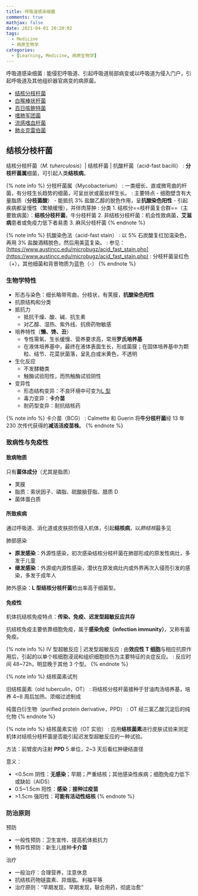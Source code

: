 ```yaml
---
title: 呼吸道感染细菌
comments: true
mathjax: false
date: 2021-04-01 20:20:02
tags:
  - Medicine
  - 病原生物学
categories:
  - [Learning, Medicine, 病原生物学]
---
```


呼吸道感染细菌
: 能侵犯呼吸道、引起呼吸道局部病变或以呼吸道为侵入门户，引起呼吸道及其他组织器官病变的病原菌。

- [结核分枝杆菌](#结核分枝杆菌)
- [白喉棒状杆菌](#白喉棒状杆菌)
- [百日咳鲍特菌](#百日咳鲍特菌)
- [嗜肺军团菌](#嗜肺军团菌)
- [流感嗜血杆菌](#流感嗜血杆菌)
- [肺炎克雷伯菌](#肺炎克雷伯菌)

<!-- more -->

## 结核分枝杆菌

结核分枝杆菌（*M. tuherculosis*）| 结核杆菌 | 抗酸杆菌（acid-fast bacilli）
: **分枝杆菌属**细菌，可引起人类**结核病**。

{% note info %}
分枝杆菌属（Mycobacterium）
: 一类细长、直或微弯曲的杆菌，有分枝生长趋势的细菌，可呈丝状或菌丝样生长。
: 主要特点
    - 细胞壁含有大量脂质（**分枝菌酸**）
    - 能抵抗 3% 盐酸乙醇的脱色作用，呈**抗酸染色阳性**
    - 引起疾病都呈慢性（繁殖缓慢），并伴肉芽肿
: 分类
    1. 结核分==枝杆菌复合群==（主要致病菌）：**结核分枝杆菌**，牛分枝杆菌
    2. 非结核分枝杆菌：机会性致病菌，**艾滋病**患者或免疫力低下者易患
    3. 麻风分枝杆菌
{% endnote %}

{% note info %}
抗酸染色法（acid-fast stain）
: 以 5% 石炭酸复红加温染色，再用 3% 盐酸酒精脱色，然后用美蓝复染。
: 参见：[https://www.austincc.edu/microbugz/acid_fast_stain.php](https://www.austincc.edu/microbugz/acid_fast_stain.php)
: 分枝杆菌呈红色（+），其他细菌和背景物质为蓝色（-）
{% endnote %}

### 生物学特性

- 形态与染色：细长略带弯曲，分枝状，有荚膜，**抗酸染色阳性**
- 抗原结构和分类
- 抵抗力
    - 抵抗干燥、酸、碱、抗生素
    - 对乙醇、湿热、紫外线、抗痨药物敏感
- 培养特性（**懒、馋、丑**）
    - 专性需氧、生长缓慢、营养要求高，常用**罗氏培养基**
    - 在液体培养基中，最终在液体表面生长，形成菌膜；在固体培养基中为颗粒、结节、花菜状菌落，呈乳白或米黄色，不透明
- 生化反应
    - 不发酵糖类
    - 触酶试验阳性，而热触酶试验阴性
- 变异性
    - 形态结构变异：不良环境中可变为<a href="{% post_path 细菌 %}#细胞壁">L 型</a>
    - 毒力变异：**卡介苗**
    - 耐药型变异：耐抗结核药

{% note info %}
卡介苗（BCG）
: Calmette 和 Guerin 将**牛分枝杆菌**经 13 年 230 次传代获得的**减活活疫苗株**。
{% endnote %}

### 致病性与免疫性

#### 致病物质

只有**菌体成分**（尤其是脂质）
- 荚膜
- 脂质：索状因子、磷脂、硫酸脑苷脂、腊质 D
- 菌体蛋白质

#### 所致疾病

通过呼吸道、消化道或皮肤损伤侵入机体，引起**结核病**，以*肺结核*最多见

肺部感染
- **原发感染**：外源性感染，初次感染结核分枝杆菌在肺部形成的原发性病灶，多发于儿童
- **继发感染**：外源或内源性感染，潜伏在原发病灶内或外界再次入侵而引发的感染，多发于成年人

肺外感染：**L 型结核分枝杆菌**检出率高于细菌型。

#### 免疫性

机体抗结核免疫特点：**传染、免疫、迟发型超敏反应共存**

抗结核免疫主要依靠细胞免疫，属于**感染免疫（infection immunity）**，又称有菌免疫。

{% note info %}
Ⅳ 型超敏反应 | 迟发型超敏反应
: 由**效应性 T 细胞**与相应抗原作用后，引起的以单个核细胞浸润和组织细胞损伤为主要特征的炎症反应。
: 反应时间 48~72h，明显晚于其他 3 个型。
{% endnote %}

{% note info %}
结核菌素试剂

旧结核菌素（old tuberculin，OT）
: 将结核分枝杆菌接种于甘油肉汤培养基，培养 4~8 周后加热、浓缩过滤制成

纯蛋白衍生物（purified protein derivative，PPD）
: OT 经三氯乙酸沉淀后的纯化物
{% endnote %}

{% note info %}
结核菌素实验（OT 实验）
: 应用**结核菌素**进行皮肤试验来测定机体对结核分枝杆菌是否能引起迟发型超敏反应的一种试验。

方法：前臂皮内注射 **PPD** 5 单位，2~3 天后看红肿硬结直径

意义：
- <0.5cm 阴性：**无感染**；早期；严重结核；其他感染性疾病；细胞免疫力低下或缺如（AIDS）
- 0.5~1.5cm 阳性：**感染**；**接种过疫苗**
- \>1.5cm 强阳性：**可能有活动性结核**
{% endnote %}

### 防治原则

预防
- 一般性预防：卫生宣传、提高机体抵抗力
- 特异性预防：新生儿接种**卡介苗**

治疗
- 一般治疗：合理营养，注意休息
- 抗结核药物链震素、异烟肱、利福平等
- 治疗原则：“早期发现，早期发现，联合用药，彻底治愈”




